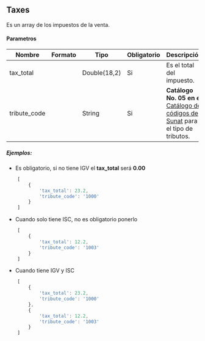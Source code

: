 ## Taxes
Es un array de los impuestos de la venta.

#### Parametros

Nombre | Formato | Tipo | Obligatorio | Descripción 
------------ | ------------- | ------------- | ------------- | -------------
tax_total |  | Double(18,2) | Si | Es el total del impuesto.
tribute_code |  | String | Si | **Catálogo No. 05 en el** [Catálogo de códigos de Sunat](catalogo-de-codigos.pdf) para el tipo de tributos.


##### Ejemplos:

* Es obligatorio, si no tiene IGV el **tax_total** será **0.00**
```js
    [
        {
            'tax_total': 23.2,
            'tribute_code': '1000'
        }
    ]
```

* Cuando solo tiene ISC, no es obligatorio ponerlo
```js
    [
        {
            'tax_total': 12.2,
            'tribute_code': '1003'
        }
    ]
```

* Cuando tiene IGV y ISC
```js
    [
        {
            'tax_total': 23.2,
            'tribute_code': '1000'
        },
        {
            'tax_total': 12.2,
            'tribute_code': '1003'
        }
    ]
```
